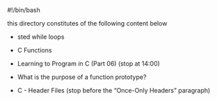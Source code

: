 #!/bin/bash

this directory constitutes of the following content below

- sted while loops

- C Functions

- Learning to Program in C (Part 06) (stop at 14:00)

- What is the purpose of a function prototype?

- C - Header Files (stop before the “Once-Only Headers” paragraph)
